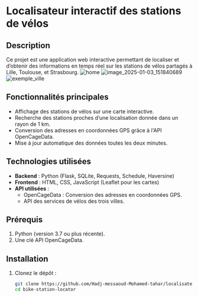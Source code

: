 # Localisateur interactif des stations de vélos

## Description
Ce projet est une application web interactive permettant de localiser et d’obtenir des informations en temps réel sur les stations de vélos partagés à Lille, Toulouse, et Strasbourg.
![home](https://github.com/user-attachments/assets/6740e433-7213-4dca-ba96-c32d71bdb14a)
![image_2025-01-03_151840689](https://github.com/user-attachments/assets/4385b848-0006-4c2d-aee8-42e9b36fa724)      
![exemple_ville](https://github.com/user-attachments/assets/9e4730b7-139e-490c-8e3a-5f45e4248eba)


## Fonctionnalités principales
- Affichage des stations de vélos sur une carte interactive.
- Recherche des stations proches d’une localisation donnée dans un rayon de 1 km.
- Conversion des adresses en coordonnées GPS grâce à l'API OpenCageData.
- Mise à jour automatique des données toutes les deux minutes.

## Technologies utilisées

- **Backend** : Python (Flask, SQLite, Requests, Schedule, Haversine)
- **Frontend** : HTML, CSS, JavaScript (Leaflet pour les cartes)
- **API utilisées** :
  - OpenCageData : Conversion des adresses en coordonnées GPS.
  - API des services de vélos des trois villes.

## Prérequis
1. Python (version 3.7 ou plus récente).
2. Une clé API OpenCageData.

## Installation
1. Clonez le dépôt :
   ```bash
   git clone https://github.com/Hadj-messaoud-Mohamed-tahar/localisateur-stations-velos.git
   cd bike-station-locator

